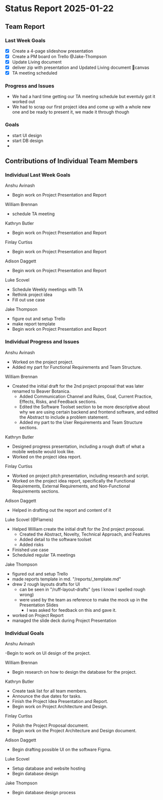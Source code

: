 # Status Report 2025-01-22

## Team Report
<!-- status update for your TA, including an agenda for the project standup meeting -->

### Last Week Goals

- [x] Create a 4-page slideshow presentation
- [X] Create a PM board on Trello @Jake-Thompson
- [x] Update Living document
- [x] deliver zip with presentation and Updated Living document 🚚canvas
- [x] TA meeting scheduled

### Progress and Issues

<!-- The second subsection reports on progress and issues: what you did, what worked, what you learned, where you had trouble, and where you are stuck -->

- We had a hard time getting our TA meeting schedule but eventuly got it worked out
- We had to scrap our first project idea and come up with a whole new one and be ready to present it, we made it through though

### Goals

<!-- The third subsection should outline your plans and goals for the following week. Each bullet point should include a measurable task and a time estimate. You may use nested bullet points for parts of a larger task. No bottom-level time estimate should be greater than 3 days. If a task would be larger, think about a logical way to break it down and to have insight into progress. If tasks from one week aren’t yet complete, they should roll over into tasks for the next week, with an updated estimate for time to completion.
For the weekly report, this third subsection should be higher-level and indicate who is responsible for what tasks. Also, it’s good to include longer-term goals in this list as well, to keep the bigger picture in mind and plan beyond just the next week.  -->

- start UI design
- start DB design
-

## Contributions of Individual Team Members

### Individual Last Week Goals

<!-- The first subsection is easy. It should be an exact copy of the third section from last week (i.e., goals from a week ago). It is empty for the first week -->

Anshu Avinash

- Begin work on Project Presentation and Report

William Brennan

- schedule TA meeting

Kathryn Butler

- Begin work on Project Presentation and Report

Finlay Curtiss

- Begin work on Project Presentation and Report

Adison Daggett

- Begin work on Project Presentation and Report

Luke Scovel

- Schedule Weekly meetings with TA
- Rethink project idea
- Fill out use case

Jake Thompson

- figure out and setup Trello
- make report template
- Begin work on Project Presentation and Report

### Individual Progress and Issues

<!-- The second subsection reports on progress and issues: what you did, what worked, what you learned, where you had trouble, and where you are stuck -->

Anshu Avinash

- Worked on the project project.
- Added my part for Functional Requirements and Team Structure.

William Brennan

- Created the initial draft for the 2nd project proposal that was later renamed to Beaver Botanica.
  - Added Communication Channel and Rules, Goal, Current Practice, Effects, Risks, and Feedback sections.
  - Edited the Software Toolset section to be more descriptive about why we are using certain backend and frontend software, and edited the Abstract to include a problem statement.
  - Added my part to the User Requirements and Team Structure sections.

Kathryn Butler

- Designed progress presentation, including a rough draft of what a mobile website would look like.
- Worked on the project idea report.

Finlay Curtiss

- Worked on project pitch presentation, including research and script.
- Worked on the  project idea report, specifically the Functional Requirements, External Requirements, and Non-Functional Requirements sections.

Adison Daggett

- Helped in drafting out the report and content of it

Luke Scovel (@Flameis)

- Helped William create the initial draft for the 2nd project proposal.
  - Created the Abstract, Novelty, Technical Approach, and Features
  - Added detail to the software toolset
  - Added risks
- Finished use case
- Scheduled regular TA meetings

Jake Thompson

- figured out and setup Trello
- made reports template in md. "/reports/_template.md"
- drew 2 rough layouts drafts for UI
  - can be seen in "/ruff-layout-drafts" (yes I know I spelled rough wrong)
  - were used by the team as reference to make the mock up in the Presentation Slides
    - I was asked for feedback on this and gave it.
- worked on Project Report
- managed the slide deck during Project Presentation

### Individual Goals

<!-- The third subsection should outline your plans and goals for the following week. Each bullet point should include a measurable task and a time estimate. You may use nested bullet points for parts of a larger task. No bottom-level time estimate should be greater than 3 days. If a task would be larger, think about a logical way to break it down and to have insight into progress. If tasks from one week aren’t yet complete, they should roll over into tasks for the next week, with an updated estimate for time to completion.
For the weekly report, this third subsection should be higher-level and indicate who is responsible for what tasks. Also, it’s good to include longer-term goals in this list as well, to keep the bigger picture in mind and plan beyond just the next week.  -->

Anshu Avinash

-Begin to work on UI design of the project.

William Brennan

- Begin research on how to design the database for the project.

Kathryn Butler

- Create task list for all team members.
- Announce the due dates for tasks.
- Finish the Project Idea Presentation and Report.
- Begin work on Project Architecture and Design.

Finlay Curtiss

- Polish the Project Proposal document.
- Begin work on the Project Architecture and Design document.

Adison Daggett

- Begin drafting possible UI on the software Figma.

Luke Scovel

- Setup database and website hosting
- Begin database design

Jake Thompson

- Begin database design process

